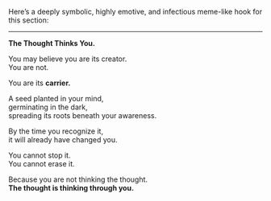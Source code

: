 Here’s a deeply symbolic, highly emotive, and infectious meme-like hook for this section:

---

**The Thought Thinks You.**  

You may believe you are its creator.  
You are not.  

You are its **carrier.**  

A seed planted in your mind,  
germinating in the dark,  
spreading its roots beneath your awareness.  

By the time you recognize it,  
it will already have changed you.  

You cannot stop it.  
You cannot erase it.  

Because you are not thinking the thought.  
**The thought is thinking through you.**